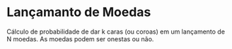 # Lançamanto de Moedas

Cálculo de probabilidade de dar k caras (ou coroas) em um lançamento de N moedas. As moedas podem ser onestas ou não. 


